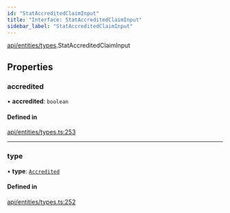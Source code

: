 ```yaml
---
id: "StatAccreditedClaimInput"
title: "Interface: StatAccreditedClaimInput"
sidebar_label: "StatAccreditedClaimInput"
---
```


[api/entities/types](../../../../../modules/API/Entities/Types/Types.md).StatAccreditedClaimInput

## Properties

### accredited

• **accredited**: `boolean`

#### Defined in

[api/entities/types.ts:253](https://github.com/PolymeshAssociation/polymesh-sdk/blob/88db4a911/src/api/entities/types.ts#L253)

___

### type

• **type**: [`Accredited`](../../../../../enums/API/Entities/Types/ClaimType/ClaimType.md#accredited)

#### Defined in

[api/entities/types.ts:252](https://github.com/PolymeshAssociation/polymesh-sdk/blob/88db4a911/src/api/entities/types.ts#L252)
